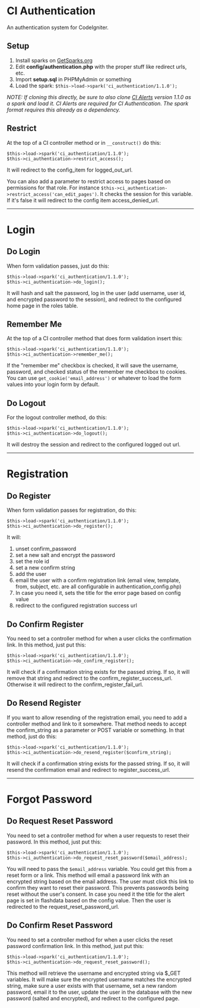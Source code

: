 
CI Authentication
============================

An authentication system for CodeIgniter.

Setup
----------------------------

1. Install sparks on [GetSparks.org](http://getsparks.org)
2. Edit **config/authentication.php** with the proper stuff like redirect urls, etc.
3. Import **setup.sql** in PHPMyAdmin or something
4. Load the spark: ```$this->load->spark('ci_authentication/1.1.0');```

*NOTE: If cloning this directly, be sure to also clone [CI Alerts](https://github.com/mikedfunk/CI-Alerts) version 1.1.0 as a spark and load it. CI Alerts are required for CI Authentication. The spark format requires this already as a dependency.*

Restrict
----------------------------

At the top of a CI controller method or in ```__construct()``` do this:

    $this->load->spark('ci_authentication/1.1.0');
    $this->ci_authentication->restrict_access();

It will redirect to the config_item for logged_out_url.

You can also add a parameter to restrict access to pages based on permissions for that role. For instance ```$this->ci_authentication->restrict_access('can_edit_pages')```. It checks the session for this variable. If it's false it will redirect to the config item access_denied_url.

----------------------------

Login
============================

Do Login
----------------------------

When form validation passes, just do this:

    $this->load->spark('ci_authentication/1.1.0');
    $this->ci_authentication->do_login();
    
It will hash and salt the password, log in the user (add username, user id, and encrypted password to the session), and redirect to the configured home page in the roles table.

Remember Me
----------------------------

At the top of a CI controller method that does form validation insert this:

    $this->load->spark('ci_authentication/1.1.0');
    $this->ci_authentication->remember_me();
    
If the "remember me" checkbox is checked, it will save the username, password, and checked status of the remember me checkbox to cookies. You can use ```get_cookie('email_address')``` or whatever to load the form values into your login form by default.

Do Logout
----------------------------

For the logout controller method, do this:

    $this->load->spark('ci_authentication/1.1.0');
    $this->ci_authentication->do_logout();
    
It will destroy the session and redirect to the configured logged out url.

----------------------------

Registration
============================

Do Register
----------------------------

When form validation passes for registration, do this:

    $this->load->spark('ci_authentication/1.1.0');
    $this->ci_authentication->do_register();
    
It will:

1. unset confirm_password
2. set a new salt and encrypt the password
3. set the role id
4. set a new confirm string
5. add the user
6. email the user with a confirm registration link (email view, template, from, subject, etc. are all configurable in authentication_config.php)
7. In case you need it, sets the title for the error page based on config value
8. redirect to the configured registration success url

Do Confirm Register
----------------------------

You need to set a controller method for when a user clicks the confirmation link. In this method, just put this:

    $this->load->spark('ci_authentication/1.1.0');
    $this->ci_authentication->do_confirm_register();

It will check if a confirmation string exists for the passed string. If so, it will remove that string and redirect to the confirm_register_success_url. Otherwise it will redirect to the confirm_register_fail_url.

Do Resend Register
----------------------------

If you want to allow resending of the registration email, you need to add a controller method and link to it somewhere. That method needs to accept the confirm_string as a parameter or POST variable or something. In that method, just do this:

    $this->load->spark('ci_authentication/1.1.0');
    $this->ci_authentication->do_resend_register($confirm_string);

It will check if a confirmation string exists for the passed string. If so, it will resend the confirmation email and redirect to register_success_url.

----------------------------

Forgot Password
============================

Do Request Reset Password
----------------------------

You need to set a controller method for when a user requests to reset their password. In this method, just put this:

    $this->load->spark('ci_authentication/1.1.0');
    $this->ci_authentication->do_request_reset_password($email_address);

You will need to pass the ```$email_address``` variable. You could get this from a reset form or a link. This method will email a password link with an encrypted string based on the email address. The user must click this link to confirm they want to reset their password. This prevents passwords being reset without the user's consent. In case you need it the title for the alert page is set in flashdata based on the config value. Then the user is redirected to the request_reset_password_url.

Do Confirm Reset Password
----------------------------

You need to set a controller method for when a user clicks the reset password confirmation link. In this method, just put this:

    $this->load->spark('ci_authentication/1.1.0');
    $this->ci_authentication->do_request_reset_password();

This method will retrieve the username and encrypted string via $_GET variables. It will make sure the encrypted username matches the encrypted string, make sure a user exists with that username, set a new random password, email it to the user, update the user in the database with the new password (salted and encrypted), and redirect to the configured page.